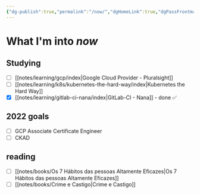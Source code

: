 ```yaml
---
{"dg-publish":true,"permalink":"/now/","dgHomeLink":true,"dgPassFrontmatter":false}
---
```


# What I'm into *now*

## Studying

- [ ] [[notes/learning/gcp/index|Google Cloud Provider - Pluralsight]]
- [ ] [[notes/learning/k8s/kubernetes-the-hard-way/index|Kubernetes the Hard Way]]
- [x] [[notes/learning/gitlab-ci-nana/index|GitLab-CI - Nana]] - done ✅

## 2022 goals

- [ ] GCP Associate Certificate Engineer
- [ ] CKAD

## reading

- [ ] [[notes/books/Os 7 Hábitos das pessoas Altamente Eficazes|Os 7 Hábitos das pessoas Altamente Eficazes]]
- [ ] [[notes/books/Crime e Castigo|Crime e Castigo]]
